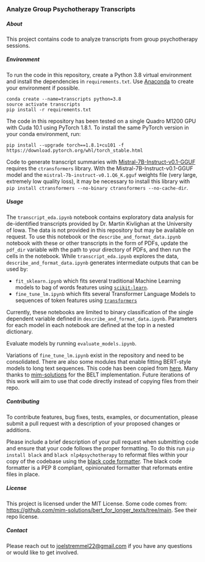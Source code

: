 ### Analyze Group Psychotherapy Transcripts

##### About

This project contains code to analyze transcripts from group psychotherapy sessions.

##### Environment

To run the code in this repository, create a Python 3.8 virtual environment and install the dependencies in `requirements.txt`.  Use [Anaconda](https://www.anaconda.com/products/individual) to create your environment if possible.

```
conda create --name=transcripts python=3.8
source activate transcripts
pip install -r requirements.txt
```

The code in this repository has been tested on a single Quadro M1200 GPU with Cuda 10.1 using PyTorch 1.8.1.  To install the same PyTorch version in your conda environment, run:

```
pip install --upgrade torch==1.8.1+cu101 -f https://download.pytorch.org/whl/torch_stable.html
```

Code to generate transcript summaries with [Mistral-7B-Instruct-v0.1-GGUF](https://huggingface.co/TheBloke/Mistral-7B-Instruct-v0.1-GGUF) requires the `ctransformers` library.  With the Mistral-7B-Instruct-v0.1-GGUF model and the `mistral-7b-instruct-v0.1.Q6_K.gguf` weights file (very large, extremely low quality loss), it may be necessary to install this library with `pip install ctransformers --no-binary ctransformers --no-cache-dir`.

##### Usage

The `transcript_eda.ipynb` notebook contains exploratory data analysis for de-identified transcripts provided by Dr. Martin Kivlighan at the University of Iowa. The data is not provided in this repository but may be available on request.  To use this notebook or the `describe_and_format_data.ipynb` notebook with these or other transcripts in the form of PDFs, update the `pdf_dir` variable with the path to your directory of PDFs, and then run the cells in the notebook.  While `transcript_eda.ipynb` explores the data, `describe_and_format_data.ipynb` generates intermediate outputs that can be used by:

- `fit_sklearn.ipynb` which fits several traditional Machine Learning models to bag of words features using [`scikit-learn`](https://scikit-learn.org/stable/index.html).
- `fine_tune_lm.ipynb` which fits several Transformer Language Models to sequences of token features using [`transformers`](https://huggingface.co/docs/transformers/index)

Currently, these notebooks are limited to binary classification of the single dependent variable defined in `describe_and_format_data.ipynb`.  Parameters for each model in each notebook are defined at the top in a nested dictionary.  

Evaluate models by running `evaluate_models.ipynb`.

Variations of `fine_tune_lm.ipynb` exist in the repository and need to be consolidated.  There are also some modules that enable fitting BERT-style models to long text sequences.  This code has been copied from [here](https://github.com/mim-solutions/bert_for_longer_texts/tree/main).  Many thanks to [mim-solutions](https://github.com/mim-solutions) for the BELT implementation.  Future iterations of this work will aim to use that code directly instead of copying files from their repo.

##### Contributing

To contribute features, bug fixes, tests, examples, or documentation, please submit a pull request with a description of your proposed changes or additions.

Please include a brief description of your pull request when submitting code and ensure that your code follows the proper formatting.  To do this run `pip install black` and `black nlp4psychotherapy` to reformat files within your copy of the codebase using the [black code formatter](https://github.com/psf/black).  The black code formatter is a PEP 8 compliant, opinionated formatter that reformats entire files in place.

##### License

This project is licensed under the MIT License.  Some code comes from: https://github.com/mim-solutions/bert_for_longer_texts/tree/main.  See their repo license.

##### Contact

Please reach out to joelstremmel22@gmail.com if you have any questions or would like to get involved.
